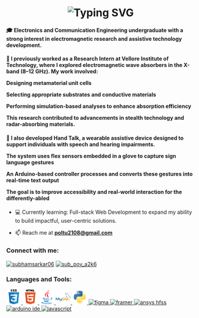 <h1 align="center" href="https://git.io/typing-svg"> <img src="https://readme-typing-svg.demolab.com?font=Fira+Code&size=34&duration=2000&pause=1000&color=17F732&width=435&lines=Hey+%F0%9F%91%8B++What's+up%3F;This+is+Subham" alt="Typing SVG" /> </h1>
<h4 align="left">🎓 Electronics and Communication Engineering undergraduate with a strong interest in electromagnetic research and assistive technology development.</h4>
<h4 align="left">🔬 I previously worked as a Research Intern at Vellore Institute of Technology, where I explored electromagnetic wave absorbers in the X-band (8–12 GHz). My work involved:

Designing metamaterial unit cells

Selecting appropriate substrates and conductive materials

Performing simulation-based analyses to enhance absorption efficiency

This research contributed to advancements in stealth technology and radar-absorbing materials.</h4>

<h4 align='left'> 🤖 I also developed Hand Talk, a wearable assistive device designed to support individuals with speech and hearing impairments.

The system uses flex sensors embedded in a glove to capture sign language gestures

An Arduino-based controller processes and converts these gestures into real-time text output

The goal is to improve accessibility and real-world interaction for the differently-abled </h4>

- 💻 Currently learning: Full-stack Web Development to expand my ability to build impactful, user-centric solutions.

- 📫 Reach me at **poltu2108@gmail.com**

<h3 align="left">Connect with me:</h3>
<p align="left">
<a href="https://linkedin.com/in/subhamsarkar06" target="blank"><img align="center" src="https://raw.githubusercontent.com/rahuldkjain/github-profile-readme-generator/master/src/images/icons/Social/linked-in-alt.svg" alt="subhamsarkar06" height="30" width="40" /></a>
<a href="https://instagram.com/sub_pov_a2k6" target="blank"><img align="center" src="https://raw.githubusercontent.com/rahuldkjain/github-profile-readme-generator/master/src/images/icons/Social/instagram.svg" alt="sub_pov_a2k6" height="30" width="40" /></a>
</p>

<h3 align="left">Languages and Tools:</h3>
<p align="left"> <a href="https://www.w3schools.com/css/" target="_blank" rel="noreferrer"> <img src="https://raw.githubusercontent.com/devicons/devicon/master/icons/css3/css3-original-wordmark.svg" alt="css3" width="40" height="40"/> </a> <a href="https://www.w3.org/html/" target="_blank" rel="noreferrer"> <img src="https://raw.githubusercontent.com/devicons/devicon/master/icons/html5/html5-original-wordmark.svg" alt="html5" width="40" height="40"/> </a> <a href="https://www.java.com" target="_blank" rel="noreferrer"> <img src="https://raw.githubusercontent.com/devicons/devicon/master/icons/java/java-original.svg" alt="java" width="40" height="40"/> </a> <a href="https://www.mysql.com/" target="_blank" rel="noreferrer"> <img src="https://raw.githubusercontent.com/devicons/devicon/master/icons/mysql/mysql-original-wordmark.svg" alt="mysql" width="40" height="40"/> </a> <a href="https://www.python.org" target="_blank" rel="noreferrer"> <img src="https://raw.githubusercontent.com/devicons/devicon/master/icons/python/python-original.svg" alt="python" width="40" height="40"/> </a> <a href="https://www.figma.com" target="_blank" rel="noreferrer"> <img src="https://framerusercontent.com/images/pduMSkL486rnVj88RxuGDUTdg.png" alt="figma" width="40" height="40"/> </a> <a href="https://www.framer.com" target="_blank" rel="noreferrer"> <img src="https://encrypted-tbn0.gstatic.com/images?q=tbn:ANd9GcTQXPIeLRKNjDKY8JKpww2Y2Zyfi7JK7ZczZA&s" alt="framer" width="40" height="40"/> </a> <a href="https://www.ansys.com" target="_blank" rel="noreferrer"> <img src="https://companieslogo.com/img/orig/ANSS.D-78d6ace8.png?t=1720244490" alt="ansys hfss" width="40" height="40"/> </a> <a href="https://www.arduino.cc/" target="_blank" rel="noreferrer"> <img src="https://framerusercontent.com/images/Yge6vfuSVauIA4enczhgDQSqg.svg" alt="arduino ide" width="40" height="40"/> </a> <a href="https://www.w3schools.com/js/" target="_blank" rel="noreferrer"> <img src="https://static.vecteezy.com/system/resources/previews/027/127/463/non_2x/javascript-logo-javascript-icon-transparent-free-png.png" alt="javascript" width="40" height="40"/> </a> </p>

